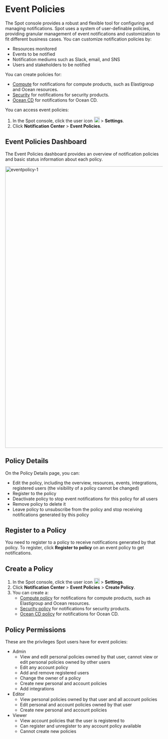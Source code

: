 # Event Policies

The Spot console provides a robust and flexible tool for configuring and managing notifications. Spot uses a system of user-definable policies, providing granular management of event notifications and customization to fit different business cases. You can customize notification policies by:

- Resources monitored
- Events to be notified
- Notification mediums such as Slack, email, and SNS
- Users and stakeholders to be notified

You can create policies for:
   * [Compute](https://docs.spot.io/administration/notification-center/event-policies/create) for notifications for compute products, such as Elastigroup and Ocean resources.
   * [Security](https://docs.spot.io/administration/notification-center/event-policies/create-security-policy) for notifications for security products.
   * [Ocean CD](https://docs.spot.io/administration/notification-center/event-policies/create-ocean-cd-policy) for notifications for Ocean CD.

You can access event policies:

1. In the Spot console, click the user icon <img height="18" src="https://docs.spot.io/administration/_media/usericon.png" />  > **Settings**.
2. Click **Notification Center** > **Event Policies**.

## Event Policies Dashboard

The Event Policies dashboard provides an overview of notification policies and basic status information about each policy.

<img width="900" alt="eventpolicy-1" src="https://github.com/user-attachments/assets/69b60dd0-6ffc-46c5-b4ca-493ca7dfea4b" />

## Policy Details
On the Policy Details page, you can:

* Edit the policy, including the overview, resources, events, integrations, registered users (the visibility of a policy cannot be changed)
* Register to the policy
* Deactivate policy to stop event notifications for this policy for all users
* Remove policy to delete it
* Leave policy to unsubscribe from the policy and stop receiving notifications generated by this policy

## Register to a Policy

You need to register to a policy to receive notifications generated by that policy. To register, click **Register to policy** on an event policy to get notifications.

## Create a Policy

1. In the Spot console, click the user icon <img height="18" src="https://docs.spot.io/administration/_media/usericon.png" />  > **Settings**.
2. Click **Notification Center** > **Event Policies** > **Create Policy**.
3. You can create a:
   *  [Compute policy](https://docs.spot.io/administration/notification-center/event-policies/create) for notifications for compute products, such as Elastigroup and Ocean resources.
   *  [Security policy](https://docs.spot.io/administration/notification-center/event-policies/create-security-policy) for notifications for security products.
   *  [Ocean CD policy](https://docs.spot.io/administration/notification-center/event-policies/create-ocean-cd-policy) for notifications for Ocean CD.

## Policy Permissions

These are the privileges Spot users have for event policies:

* Admin
  - View and edit personal policies owned by that user, cannot view or edit personal policies owned by other users
  - Edit any account policy
  - Add and remove registered users
  - Change the owner of a policy
  - Create new personal and account policies
  - Add integrations
* Editor
  - View personal policies owned by that user and all account policies
  - Edit personal and account policies owned by that user
  - Create new personal and account policies
* Viewer
  - View account policies that the user is registered to
  - Can register and unregister to any account policy available
  - Cannot create new policies

